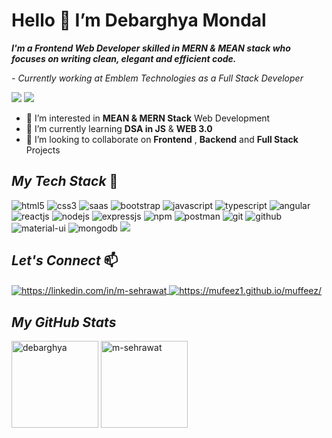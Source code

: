 # Hello 👋 I’m Debarghya Mondal
**_I'm a Frontend Web Developer skilled in MERN & MEAN stack who focuses on writing clean, elegant and efficient code._**
 
_- Currently working at Emblem Technologies as a Full Stack Developer_

 ![](https://komarev.com/ghpvc/?username=mufeez1&color=brightgreen) ![](https://img.shields.io/github/followers/mufeez1?style=social)
 

- 💞️ I’m interested in **MEAN & MERN Stack** Web Development
- 🌱 I’m currently learning **DSA in JS** & **WEB 3.0**
- 👀 I’m looking to collaborate on **Frontend** , **Backend** and **Full Stack** Projects



<!----------------------------------- Tech Stack Section ------------------------------------>
## _My Tech Stack_ 🚀
   
  <p>
    <img src="https://img.shields.io/badge/HTML5-E34F26?style=for-the-badge&logo=html5&logoColor=white" alt="html5" />
    <img src="https://img.shields.io/badge/CSS3-1572B6?style=for-the-badge&logo=css3&logoColor=white" alt="css3" />
    <img src="https://img.shields.io/badge/Sass-CC6699?style=for-the-badge&logo=sass&logoColor=white" alt="saas" />
    <img src="https://img.shields.io/badge/Bootstrap-563D7C?style=for-the-badge&logo=bootstrap&logoColor=white" alt="bootstrap" />
    <img src="https://img.shields.io/badge/JavaScript-323330?style=for-the-badge&logo=javascript&logoColor=F7DF1E" alt="javascript" />
    <img src="https://img.shields.io/badge/TypeScript-007ACC?style=for-the-badge&logo=typescript&logoColor=white" alt="typescript" />
        <img src="https://img.shields.io/badge/Angular-DD0031?style=for-the-badge&logo=angular&logoColor=white" alt="angular" /> 
    <img src="https://img.shields.io/badge/React-20232A?style=for-the-badge&logo=react&logoColor=61DAFB" alt="reactjs" />
    <img src="https://img.shields.io/badge/Node.js-339933?style=for-the-badge&logo=nodedotjs&logoColor=white" alt="nodejs" />
    <img src="https://img.shields.io/badge/Express.js-000000?style=for-the-badge&logo=express&logoColor=white" alt="expressjs" />
    <img src="https://img.shields.io/badge/npm-CB3837?style=for-the-badge&logo=npm&logoColor=white" alt="npm" />
    <img src="https://img.shields.io/badge/Postman-FF6C37?style=for-the-badge&logo=Postman&logoColor=white" alt="postman" />
    <img src="https://img.shields.io/badge/Git-f44d27?style=for-the-badge&logo=git&logoColor=white" alt="git" />
    <img src="https://img.shields.io/badge/GitHub-100000?style=for-the-badge&logo=github&logoColor=white" alt="github" />
    <img src="https://img.shields.io/badge/Material%20UI-007FFF?style=for-the-badge&logo=mui&logoColor=white" alt="material-ui" />
    <img src="https://img.shields.io/badge/MongoDB-4EA94B?style=for-the-badge&logo=mongodb&logoColor=white" alt="mongodb" />
    <img src="https://img.shields.io/badge/Visual_Studio_Code-0078D4?style=for-the-badge&logo=visual%20studio%20code&logoColor=white" />
 
</p>

<!----------------------------------- _Let's Connect_ ------------------------------------>

## _Let's Connect_  📫
<p align="left">
    <a href="https://linkedin.com/in/debarghya-mondal98/">
        <img align="center" src="https://img.shields.io/badge/LinkedIn-0077B5?style=for-the-badge&logo=linkedin&logoColor=white" alt="https://linkedin.com/in/m-sehrawat" />
    </a>
    <a href="https://debarghyamondal.com/">
        <img align="center" src="https://img.shields.io/badge/Portfolio-18A303?style=for-the-badge&logo=ionic&logoColor=white" alt="https://mufeez1.github.io/muffeez/" />
    </a>
</p>



<!----------------------------------- GitHub Stats Section  ------------------------------------>

<h2><i>My GitHub Stats</i></h2>

<p>
    <img align="center" src="https://github-readme-stats.vercel.app/api?username=deb0764&show_icons=true&include_all_commits=true&count_private=true&hide=issues,contribs&border_radius=0&locale=en&theme=dark" alt="debarghya" height="139" />
    <img align="center" src="https://github-readme-stats.vercel.app/api/top-langs/?username=deb0764&layout=compact&exclude_repo=Lybrate-Website-Clone-Version-2.0,Lybrate-Website-Clone,Adidas-Clone&hide=Shell&border_radius=0&theme=dark" alt="m-sehrawat" height="139" />
</p>
